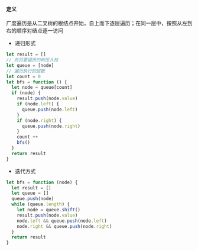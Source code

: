 #### 定义

广度遍历是从二叉树的根结点开始，自上而下逐层遍历；在同一层中，按照从左到右的顺序对结点逐一访问

- 递归形式

```javascript
let result = []
// 先将要遍历的树压入栈
let queue = [node]
// 遍历执行的层数
let count = 0
let bfs = function () {
  let node = queue[count]
  if (node) {
    result.push(node.value)
    if (node.left) {
      queue.push(node.left)
    }
    if (node.right) {
      queue.push(node.right)
    }
    count ++
    bfs()
  }
  return result
}
```

- 迭代方式

```javascript
let bfs = function (node) {
  let result = []
  let queue = []
  queue.push(node)
  while (queue.length) {
    let node = queue.shift()
    result.push(node.value)
    node.left && queue.push(node.left)
    node.right && queue.push(node.right)
  }
  return result
}
```
